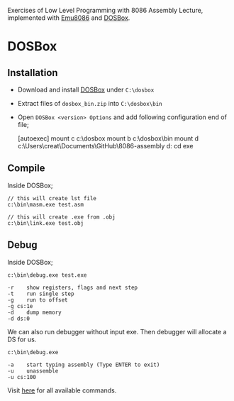 Exercises of Low Level Programming with 8086 Assembly Lecture, implemented with [Emu8086](https://emu8086-microprocessor-emulator.en.softonic.com/) and [DOSBox](https://www.dosbox.com/).

# DOSBox

## Installation

- Download and install [DOSBox](https://www.dosbox.com/) under `C:\dosbox`
- Extract files of `dosbox_bin.zip` into `C:\dosbox\bin`
- Open `DOSBox <version> Options` and add following configuration end of file;

    [autoexec]
    mount c c:\dosbox
    mount b c:\dosbox\bin
    mount d c:\Users\creat\Documents\GitHub\8086-assembly
    d:
    cd exe

## Compile
Inside DOSBox;

    // this will create lst file
    c:\bin\masm.exe test.asm
    
    // this will create .exe from .obj
    c:\bin\link.exe test.obj

## Debug
Inside DOSBox;

    c:\bin\debug.exe test.exe

    -r    show registers, flags and next step
    -t    run single step
    -g    run to offset
    -g cs:1e
    -d    dump memory 
    -d ds:0

We can also run debugger without input exe.
Then debugger will allocate a DS for us.

    c:\bin\debug.exe
    
    -a    start typing assembly (Type ENTER to exit)
    -u    unassemble
    -u cs:100

Visit [here](https://docs.microsoft.com/en-us/previous-versions/tn-archive/cc722863(v=technet.10)?redirectedfrom=MSDN) for all available commands.